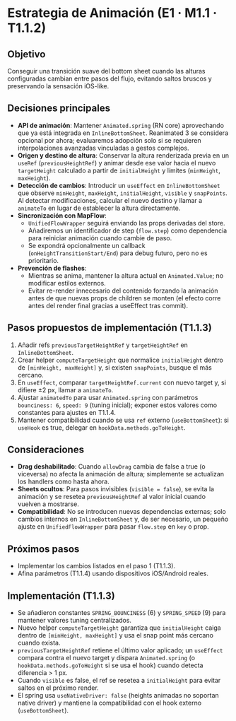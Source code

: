 # Estrategia de Animación (E1 · M1.1 · T1.1.2)

## Objetivo
Conseguir una transición suave del bottom sheet cuando las alturas configuradas cambian entre pasos del flujo, evitando saltos bruscos y preservando la sensación iOS-like.

## Decisiones principales
- **API de animación**: Mantener `Animated.spring` (RN core) aprovechando que ya está integrada en `InlineBottomSheet`. Reanimated 3 se considera opcional por ahora; evaluaremos adopción solo si se requieren interpolaciones avanzadas vinculadas a gestos complejos.
- **Origen y destino de altura**: Conservar la altura renderizada previa en un `useRef` (`previousHeightRef`) y animar desde ese valor hacia el nuevo `targetHeight` calculado a partir de `initialHeight` y límites (`minHeight`, `maxHeight`).
- **Detección de cambios**: Introducir un `useEffect` en `InlineBottomSheet` que observe `minHeight`, `maxHeight`, `initialHeight`, `visible` y `snapPoints`. Al detectar modificaciones, calcular el nuevo destino y llamar a `animateTo` en lugar de establecer la altura directamente.
- **Sincronización con MapFlow**: 
  - `UnifiedFlowWrapper` seguirá enviando las props derivadas del store.
  - Añadiremos un identificador de step (`flow.step`) como dependencia para reiniciar animación cuando cambie de paso.
  - Se expondrá opcionalmente un callback (`onHeightTransitionStart/End`) para debug futuro, pero no es prioritario.
- **Prevención de flashes**: 
  - Mientras se anima, mantener la altura actual en `Animated.Value`; no modificar estilos externos.
  - Evitar re-render innecesario del contenido forzando la animación antes de que nuevas props de children se monten (el efecto corre antes del render final gracias a useEffect tras commit).

## Pasos propuestos de implementación (T1.1.3)
1. Añadir refs `previousTargetHeightRef` y `targetHeightRef` en `InlineBottomSheet`.
2. Crear helper `computeTargetHeight` que normalice `initialHeight` dentro de `[minHeight, maxHeight]` y, si existen `snapPoints`, busque el más cercano.
3. En `useEffect`, comparar `targetHeightRef.current` con nuevo target y, si difiere ±2 px, llamar a `animateTo`.
4. Ajustar `animatedTo` para usar `Animated.spring` con parámetros `bounciness: 6`, `speed: 9` (tuning inicial); exponer estos valores como constantes para ajustes en T1.1.4.
5. Mantener compatibilidad cuando se usa `ref` externo (`useBottomSheet`): si `useHook` es true, delegar en `hookData.methods.goToHeight`.

## Consideraciones
- **Drag deshabilitado**: Cuando `allowDrag` cambia de false a true (o viceversa) no afecta la animación de altura; simplemente se actualizan los handlers como hasta ahora.
- **Sheets ocultos**: Para pasos invisibles (`visible = false`), se evita la animación y se resetea `previousHeightRef` al valor inicial cuando vuelven a mostrarse.
- **Compatibilidad**: No se introducen nuevas dependencias externas; solo cambios internos en `InlineBottomSheet` y, de ser necesario, un pequeño ajuste en `UnifiedFlowWrapper` para pasar `flow.step` en `key` o prop.

## Próximos pasos
- Implementar los cambios listados en el paso 1 (T1.1.3).
- Afina parámetros (T1.1.4) usando dispositivos iOS/Android reales.

## Implementación (T1.1.3)
- Se añadieron constantes `SPRING_BOUNCINESS` (6) y `SPRING_SPEED` (9) para mantener valores tuning centralizados.
- Nuevo helper `computeTargetHeight` garantiza que `initialHeight` caiga dentro de `[minHeight, maxHeight]` y usa el snap point más cercano cuando exista.
- `previousTargetHeightRef` retiene el último valor aplicado; un `useEffect` compara contra el nuevo target y dispara `Animated.spring` (o `hookData.methods.goToHeight` si se usa el hook) cuando detecta diferencia > 1 px.
- Cuando `visible` es false, el ref se resetea a `initialHeight` para evitar saltos en el próximo render.
- El spring usa `useNativeDriver: false` (heights animadas no soportan native driver) y mantiene la compatibilidad con el hook externo (`useBottomSheet`).
